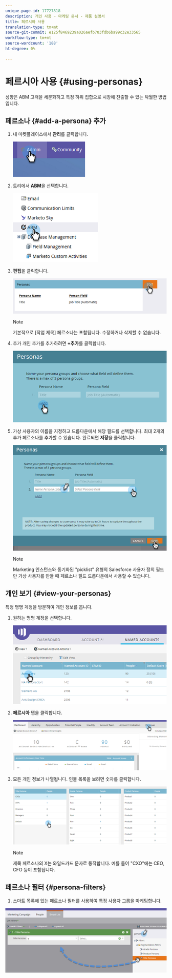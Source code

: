 ```yaml
---
unique-page-id: 17727818
description: 개인 사용 - 마케팅 문서 - 제품 설명서
title: 페르시아 사용
translation-type: tm+mt
source-git-commit: e125f8469239a026aefb703fdb6ba99c32e33565
workflow-type: tm+mt
source-wordcount: '188'
ht-degree: 0%

---
```



# 페르시아 사용 {#using-personas}

성향은 ABM 고객을 세분화하고 특정 하위 집합으로 시장에 진출할 수 있는 탁월한 방법입니다.

## 페르소나 {#add-a-persona} 추가

1. 내 마켓플레이스에서 **관리**&#x200B;를 클릭합니다.

   ![](assets/one.png)

1. 트리에서 **ABM**&#x200B;을 선택합니다.

   ![](assets/two.png)

1. **편집**&#x200B;을 클릭합니다.

   ![](assets/three.png)

   >[!NOTE]
   >
   >기본적으로 [작업 제목] 페르소나는 포함됩니다. 수정하거나 삭제할 수 없습니다.

1. 추가 개인 추가를 추가하려면 **+추가**&#x200B;를 클릭합니다.

   ![](assets/four.png)

1. 가상 사용자의 이름을 지정하고 드롭다운에서 해당 필드를 선택합니다. 최대 2개의 추가 페르소나를 추가할 수 있습니다. 완료되면 **저장**&#x200B;을 클릭합니다.

   ![](assets/five.png)

   >[!NOTE]
   >
   >Marketing 인스턴스와 동기화된 &quot;picklist&quot; 유형의 Salesforce 사용자 정의 필드만 가상 사용자를 만들 때 페르소나 필드 드롭다운에서 사용할 수 있습니다.

## 개인 보기 {#view-your-personas}

특정 명명 계정을 방문하여 개인 정보를 봅니다.

1. 원하는 명명 계정을 선택합니다.

   ![](assets/one-a.png)

1. **페르시아** 탭을 클릭합니다.

   ![](assets/two-a.png)

1. 모든 개인 정보가 나열됩니다. 인물 목록을 보려면 숫자를 클릭합니다.

   ![](assets/three-a.png)

   >[!NOTE]
   >
   >제목 페르소나의 X는 와일드카드 문자로 동작합니다. 예를 들어 &quot;CXO&quot;에는 CEO, CFO 등이 포함됩니다.

## 페르소나 필터 {#persona-filters}

1. 스마트 목록에 있는 페르소나 필터를 사용하여 특정 사용자 그룹을 마케팅합니다.

![](assets/one-b.png)
